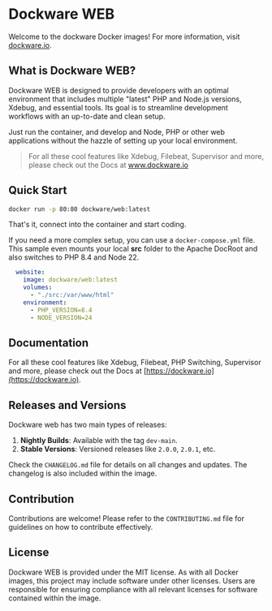 # Dockware WEB

Welcome to the dockware Docker images! For more information, visit [dockware.io](https://dockware.io).

## What is Dockware WEB?

Dockware WEB is designed to provide developers with an optimal environment that includes multiple
"latest" PHP and Node.js versions, Xdebug, and essential tools.
Its goal is to streamline development workflows with an up-to-date and clean setup.

Just run the container, and develop and Node, PHP or other web applications
without the hazzle of setting up your local environment.

> For all these cool features like Xdebug, Filebeat, Supervisor and more, please check out the Docs at www.dockware.io

## Quick Start

```bash 
docker run -p 80:80 dockware/web:latest
```

That's it, connect into the container and start coding.

If you need a more complex setup, you can use a `docker-compose.yml` file.
This sample even mounts your local **src** folder to the Apache DocRoot and also switches
to PHP 8.4 and Node 22.

```yaml
  website:
    image: dockware/web:latest
    volumes:
      - "./src:/var/www/html"
    environment:
      - PHP_VERSION=8.4
      - NODE_VERSION=24
```

## Documentation

For all these cool features like Xdebug, Filebeat, PHP Switching, Supervisor and more,
please check out the Docs at [https://dockware.io](https://dockware.io).

## Releases and Versions

Dockware web has two main types of releases:

1. **Nightly Builds**: Available with the tag `dev-main`.
2. **Stable Versions**: Versioned releases like `2.0.0`, `2.0.1`, etc.

Check the `CHANGELOG.md` file for details on all changes and updates. The changelog is also included within the image.

## Contribution

Contributions are welcome! Please refer to the `CONTRIBUTING.md` file for guidelines
on how to contribute effectively.

## License

Dockware WEB is provided under the MIT license.
As with all Docker images, this project may include software under other licenses.
Users are responsible for ensuring compliance with all relevant licenses for software
contained within the image.